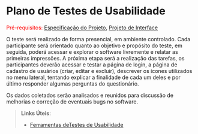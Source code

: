# Plano de Testes de Usabilidade

<span style="color:red">Pré-requisitos: <a href="2-Especificação do Projeto.md"> Especificação do Projeto</a></span>, <a href="3-Projeto de Interface.md"> Projeto de Interface</a>

O teste será realizado de forma presencial, em ambiente controlado. Cada participante será orientado quanto ao objetivo e propósito do teste, em seguida, poderá acessar e explorar o software livremente e relatar as primeiras impressões.
A próxima etapa será a realização das tarefas, os participantes deverão acessar e testar a página de login, a página de cadastro de usuários (criar, editar e excluir), descrever os ícones utilizados no menu lateral, tentando explicar a finalidade de cada um deles e por último responder algumas perguntas do questionário.

Os dados coletados serão analisados e reunidos para discussão de melhorias e correção de eventuais bugs no software.

> **Links Úteis**:
> - [Ferramentas deTestes de Usabilidade](https://www.usability.gov/how-to-and-tools/resources/templates.html)
